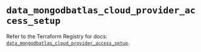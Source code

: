 # `data_mongodbatlas_cloud_provider_access_setup`

Refer to the Terraform Registry for docs: [`data_mongodbatlas_cloud_provider_access_setup`](https://registry.terraform.io/providers/mongodb/mongodbatlas/1.17.1/docs/data-sources/cloud_provider_access_setup).
